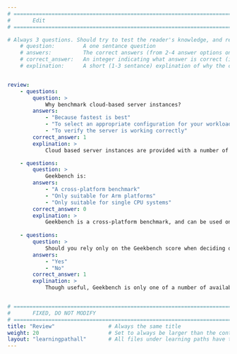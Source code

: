 ```yaml
---
# ================================================================================
#       Edit
# ================================================================================

# Always 3 questions. Should try to test the reader's knowledge, and reinforce the key points you want them to remember.
    # question:         A one sentance question
    # answers:          The correct answers (from 2-4 answer options only). Should be surrounded by quotes.
    # correct_answer:   An integer indicating what answer is correct (index starts from 0)
    # explination:      A short (1-3 sentance) explination of why the correct answer is correct. Can add aditional context if desired


review:
    - questions:
        question: >
            Why benchmark cloud-based server instances?
        answers:
            - "Because fastest is best"
            - "To select an appropriate configuration for your workload"
            - "To verify the server is working correctly"
        correct_answer: 1
        explination: >
            Cloud based server instances are provided with a number of configuration options. It is best to select an appropriate configuration to balance operating cost and necessary performance.

    - questions:
        question: >
            Geekbench is:
        answers:
            - "A cross-platform benchmark"
            - "Only suitable for Arm platforms"
            - "Only suitable for single CPU systems"
        correct_answer: 0
        explination: >
            Geekbench is a cross-platform benchmark, and can be used on single and multi-core systems.
               
    - questions:
        question: >
            Should you rely only on the Geekbench score when deciding on your server configuration?
        answers:
            - "Yes"
            - "No"
        correct_answer: 1
        explination: >
            Though useful, Geekbench is only one of a number of available benchmarks. See other learning paths to see how to run and benchmark other applications.


# ================================================================================
#       FIXED, DO NOT MODIFY
# ================================================================================
title: "Review"                 # Always the same title
weight: 20                      # Set to always be larger than the content in this path
layout: "learningpathall"       # All files under learning paths have this same wrapper
---
```


